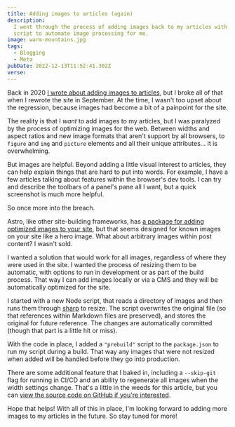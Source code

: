 ```yaml
---
title: Adding images to articles (again)
description:
  I went through the process of adding images back to my articles with a helpful
  script to automate image processing for me.
image: warm-mountains.jpg
tags:
  - Blogging
  - Meta
pubDate: 2022-12-13T11:52:41.302Z
verse:
---
```


Back in 2020
[I wrote about adding images to articles](/articles/adding-images-to-my-articles),
but I broke all of that when I rewrote the site in September. At the time, I
wasn't too upset about the regression, because images had become a bit of a
painpoint for the site.

The reality is that I _want_ to add images to my articles, but I was paralyzed
by the process of optimizing images for the web. Between widths and aspect
ratios and new image formats that aren't support by all browsers, to `figure`
and `img` and `picture` elements and all their unique attributes... it is
overwhelming.

But images are helpful. Beyond adding a little visual interest to articles, they
can help explain things that are hard to put into words. For example, I have a
few articles talking about features within the browser's dev tools. I can try
and describe the toolbars of a panel's pane all I want, but a quick screenshot
is much more helpful.

So once more into the breach.

Astro, like other site-building frameworks, has
[a package for adding optimized images to your site](https://docs.astro.build/en/guides/integrations-guide/image/),
but that seems designed for known images on your site like a hero image. What
about arbitrary images within post content? I wasn't sold.

I wanted a solution that would work for all images, regardless of where they
were used in the site. I wanted the process of resizing them to be automatic,
with options to run in development or as part of the build process. That way I
can add images locally or via a CMS and they will be automatically optimized for
the site.

I started with a new Node script, that reads a directory of images and then runs
them through [sharp](https://sharp.pixelplumbing.com/) to resize. The script
overwrites the original file (so that references within Markdown files are
preserved), and stores the original for future reference. The changes are
automatically committed (though that part is a little hit or miss).

With the code in place, I added a `"prebuild"` script to the `package.json` to
run my script during a build. That way any images that were not resized when
added will be handled before they go into production.

There are some additional feature that I baked in, including a `--skip-git` flag
for running in CI/CD and an ability to regenerate all images when the width
settings change. That's a little in the weeds for this article, but you can
[view the source code on GitHub if you're interested](https://github.com/SeanMcP/seanmcp.com/blob/master/src/images.mjs).

Hope that helps! With all of this in place, I'm looking forward to adding more
images to my articles in the future. So stay tuned for more!
